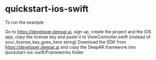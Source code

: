# quickstart-ios-swift

To run the example

Go to https://developer.deepar.ai, sign up, create the project and the iOS app, copy the license key and paste it to ViewController.swift (instead of your_license_key_goes_here string)
Download the SDK from https://developer.deepar.ai and copy the DeepAR.framework into quickstart-ios-swift/Frameworks folder
